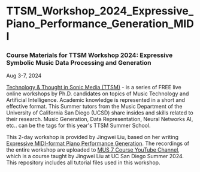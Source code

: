 # TTSM_Workshop_2024_Expressive_Piano_Performance_Generation_MIDI
### Course Materials for TTSM Workshop 2024: Expressive Symbolic Music Data Processing and Generation

Aug 3-7, 2024

[Technology & Thought in Sonic Media (TTSM)](https://ttsm.link/) - is a series of FREE live online workshops by Ph.D. candidates on topics of Music Technology and Artificial Intelligence. Academic knowledge is represented in a short and effective format. This Summer tutors from the Music Department of the University of California San Diego (UCSD) share insides and skills related to their research. Music Generation, Data Representation, Neural Networks AI, etc.. can be the tags for this year's TTSM Summer School.

This 2-day workshop is provided by Jingwei Liu, based on her writing [Expressive MIDI-format Piano Performance Generation](https://arxiv.org/abs/2408.00900#). The recordings of the entire workshop are uploaded to [MUS 7 Course YouTube Channel](https://www.youtube.com/playlist?list=PLWSd-mlbNCAXXSg5u2jkwQE0DrB_ZX5mU), which is a course taught by Jingwei Liu at UC San Diego Summer 2024. This repository includes all tutorial files used in this workshop.
